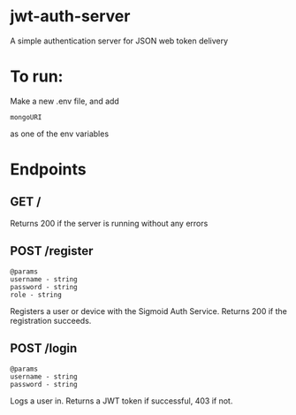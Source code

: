 # jwt-auth-server
A simple authentication server for JSON web token delivery

# To run:
Make a new .env file, and add
```
mongoURI
```
as one of the env variables


# Endpoints

## GET /
Returns 200 if the server is running without any errors

## POST /register
```
@params
username - string
password - string
role - string
```
Registers a user or device with the Sigmoid Auth Service. Returns 200 if the registration succeeds. 

## POST /login
```
@params
username - string
password - string
```
Logs a user in. Returns a JWT token if successful, 403 if not. 
